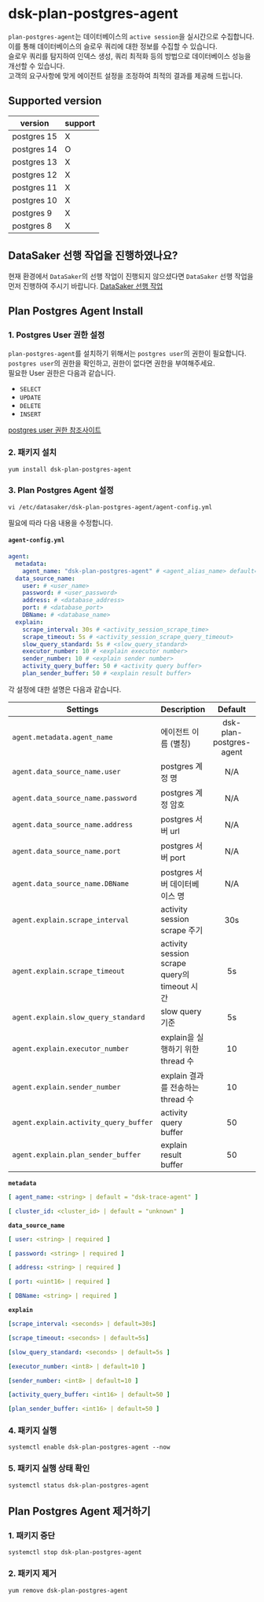 # dsk-plan-postgres-agent

`plan-postgres-agent`는 데이터베이스의 `active session`을 실시간으로 수집합니다.\
이를 통해 데이터베이스의 슬로우 쿼리에 대한 정보를 수집할 수 있습니다.\
슬로우 쿼리를 탐지하여 인덱스 생성, 쿼리 최적화 등의 방법으로 데이터베이스 성능을 개선할 수 있습니다.\
고객의 요구사항에 맞게 에이전트 설정을 조정하여 최적의 결과를 제공해 드립니다.

## Supported version

| version     | support |
| ----------- | ------- |
| postgres 15 | X       |
| postgres 14 | O       |
| postgres 13 | X       |
| postgres 12 | X       |
| postgres 11 | X       |
| postgres 10 | X       |
| postgres 9  | X       |
| postgres 8  | X       |

## DataSaker 선행 작업을 진행하였나요?

현재 환경에서 `DataSaker`의 선행 작업이 진행되지 않으셨다면 `DataSaker` 선행 작업을 먼저 진행하여 주시기 바랍니다. [DataSaker 선행 작업]($%7BPREPARATION\_MANUAL\_KR%7D/)

## Plan Postgres Agent Install

### 1. Postgres User 권한 설정

`plan-postgres-agent`를 설치하기 위해서는 `postgres user`의 권한이 필요합니다.\
`postgres user`의 권한을 확인하고, 권한이 없다면 권한을 부여해주세요.\
필요한 User 권한은 다음과 같습니다.

* `SELECT`
* `UPDATE`
* `DELETE`
* `INSERT`

[postgres user 권한 참조사이트](https://www.postgresql.org/docs/14/sql-grant.html)

### 2. 패키지 설치

```shell
yum install dsk-plan-postgres-agent
```

### 3. Plan Postgres Agent 설정

```shell
vi /etc/datasaker/dsk-plan-postgres-agent/agent-config.yml
```

필요에 따라 다음 내용을 수정합니다.

#### `agent-config.yml`

```yaml
agent:
  metadata:
    agent_name: "dsk-plan-postgres-agent" # <agent_alias_name> default=dsk-plan-postgres-agent
  data_source_name:
    user: # <user_name>
    password: # <user_password>
    address: # <database_address>
    port: # <database_port>
    DBName: # <database_name>
  explain:
    scrape_interval: 30s # <activity_session_scrape_time>
    scrape_timeout: 5s # <activity_session_scrape_query_timeout>
    slow_query_standard: 5s # <slow_query_standard> 
    executor_number: 10 # <explain executor number>
    sender_number: 10 # <explain sender number>
    activity_query_buffer: 50 # <activity query buffer>
    plan_sender_buffer: 50 # <explain result buffer>
```

각 설정에 대한 설명은 다음과 같습니다.

| **Settings**               | **Description**                                                                                     | **Default** | **Required** |
| -------------------------- | --------------------------------------------------------------------------------------------------- | :---------: | :----------: |
| `agent.metadata.agent_name` | 에이전트 이름 (별칭)                                                                                   |     dsk-plan-postgres-agent     |     **✓**    |
| `agent.data_source_name.user` | postgres 계정 명                                                                                      |     N/A     |     **✓**    |
| `agent.data_source_name.password` | postgres 계정 암호                                                                                    |     N/A     |     **✓**    |
| `agent.data_source_name.address` | postgres 서버 url                                                                                     |     N/A     |     **✓**    |
| `agent.data_source_name.port` | postgres 서버 port                                                                                    |     N/A     |     **✓**    |
| `agent.data_source_name.DBName` | postgres 서버 데이터베이스 명                                                                            |     N/A     |     **✓**    |
| `agent.explain.scrape_interval` | activity session scrape 주기                                                                         |    30s      |              |
| `agent.explain.scrape_timeout` | activity session scrape query의 timeout 시간                                                           |     5s      |              |
| `agent.explain.slow_query_standard` | slow query 기준                                                                                      |     5s      |              |
| `agent.explain.executor_number` | explain을 실행하기 위한 thread 수                                                                    |     10      |              |
| `agent.explain.sender_number` | explain 결과를 전송하는 thread 수                                                                     |     10      |              |
| `agent.explain.activity_query_buffer` | activity query buffer                                                                               |     50      |              |
| `agent.explain.plan_sender_buffer` | explain result buffer                                                                                |     50      |              |

**`metadata`**

```yaml
[ agent_name: <string> | default = "dsk-trace-agent" ]

[ cluster_id: <cluster_id> | default = "unknown" ]
```

**`data_source_name`**

```yaml
[ user: <string> | required ]

[ password: <string> | required ]

[ address: <string> | required ]

[ port: <uint16> | required ]

[ DBName: <string> | required ]
```

**`explain`**

```yaml
[scrape_interval: <seconds> | default=30s] 

[scrape_timeout: <seconds> | default=5s]

[slow_query_standard: <seconds> | default=5s ]

[executor_number: <int8> | default=10 ]

[sender_number: <int8> | default=10 ]

[activity_query_buffer: <int16> | default=50 ]

[plan_sender_buffer: <int16> | default=50 ]
```

### 4. 패키지 실행

```shell
systemctl enable dsk-plan-postgres-agent --now
```

### 5. 패키지 실행 상태 확인

```shell
systemctl status dsk-plan-postgres-agent
```

## Plan Postgres Agent 제거하기

### 1. 패키지 중단

```shell
systemctl stop dsk-plan-postgres-agent
```

### 2. 패키지 제거

```shell
yum remove dsk-plan-postgres-agent
```
